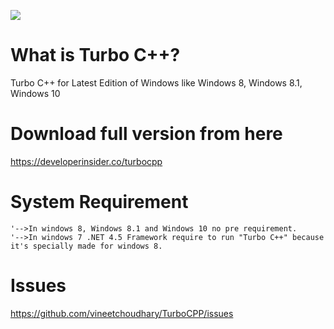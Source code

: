![](https://api.travis-ci.org/vineetchoudhary/TurboCPP.svg?branch=master)

What is Turbo C++?
===================
Turbo C++ for Latest Edition of Windows like Windows 8, Windows 8.1, Windows 10

Download full version from here
==================================
https://developerinsider.co/turbocpp


System Requirement
========================
    '-->In windows 8, Windows 8.1 and Windows 10 no pre requirement.
    '-->In windows 7 .NET 4.5 Framework require to run "Turbo C++" because it's specially made for windows 8.
    
Issues
=======================
https://github.com/vineetchoudhary/TurboCPP/issues
